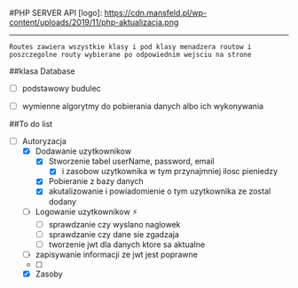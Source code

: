 #PHP SERVER API 
[logo]: https://cdn.mansfeld.pl/wp-content/uploads/2019/11/php-aktualizacja.png
___

    Routes zawiera wszystkie klasy i pod klasy menadzera routow i 
    poszczegolne routy wybierane po odpowiednim wejsciu na strone
##klasa Database

- [ ]  podstawowy budulec
- [ ]  wymienne algorytmy do pobierania danych albo ich wykonywania 

    
##To do list
- [ ] Autoryzacja
	- [x] Dodawanie uzytkownikow
		- [x] Stworzenie tabel userName, password, email 
			- [x]  i zasobow uzytkownika w tym przynajmniej ilosc pieniedzy 
		- [x] Pobieranie z bazy danych
		- [x] akutalizowanie i powiadomienie o tym uzytkownika ze zostal dodany
	- [ ] Logowanie uzytkownikow ⚡
		- [ ]  sprawdzanie czy wyslano naglowek
		- [ ] sprawdzanie czy dane sie zgadzaja
		- [ ] tworzenie jwt dla danych ktore sa aktualne
	- [ ] zapisywanie informacji ze jwt jest poprawne 
	- [ ]
	- [x] Zasoby 